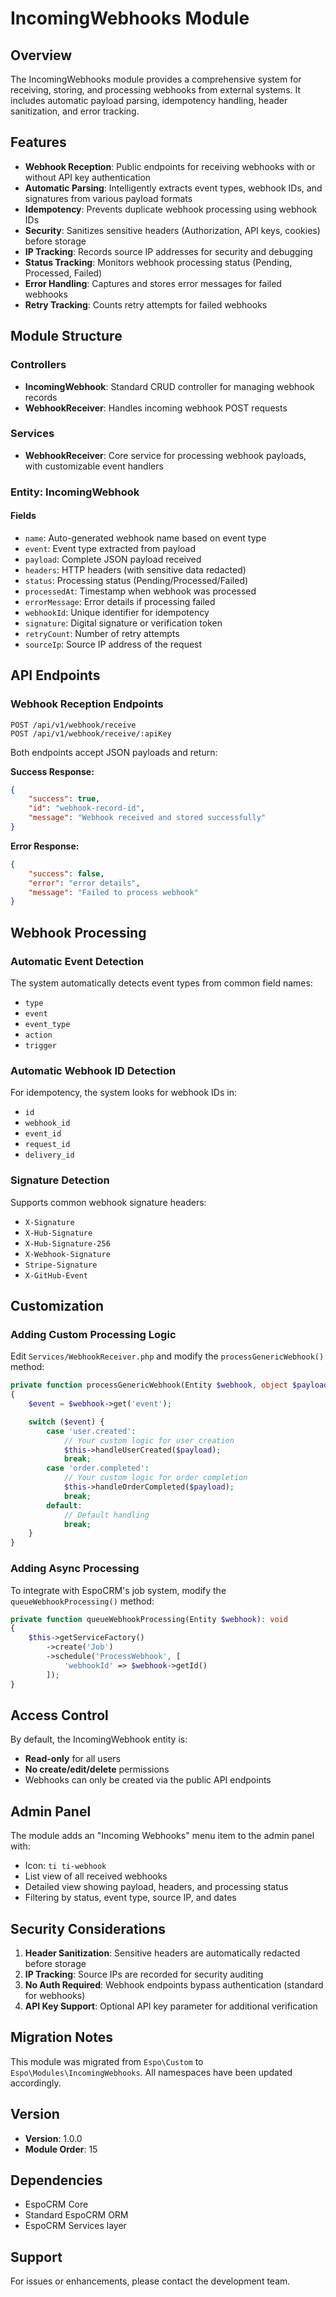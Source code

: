 # IncomingWebhooks Module

## Overview

The IncomingWebhooks module provides a comprehensive system for receiving, storing, and processing webhooks from external systems. It includes automatic payload parsing, idempotency handling, header sanitization, and error tracking.

## Features

-   **Webhook Reception**: Public endpoints for receiving webhooks with or without API key authentication
-   **Automatic Parsing**: Intelligently extracts event types, webhook IDs, and signatures from various payload formats
-   **Idempotency**: Prevents duplicate webhook processing using webhook IDs
-   **Security**: Sanitizes sensitive headers (Authorization, API keys, cookies) before storage
-   **IP Tracking**: Records source IP addresses for security and debugging
-   **Status Tracking**: Monitors webhook processing status (Pending, Processed, Failed)
-   **Error Handling**: Captures and stores error messages for failed webhooks
-   **Retry Tracking**: Counts retry attempts for failed webhooks

## Module Structure

### Controllers

-   **IncomingWebhook**: Standard CRUD controller for managing webhook records
-   **WebhookReceiver**: Handles incoming webhook POST requests

### Services

-   **WebhookReceiver**: Core service for processing webhook payloads, with customizable event handlers

### Entity: IncomingWebhook

#### Fields

-   `name`: Auto-generated webhook name based on event type
-   `event`: Event type extracted from payload
-   `payload`: Complete JSON payload received
-   `headers`: HTTP headers (with sensitive data redacted)
-   `status`: Processing status (Pending/Processed/Failed)
-   `processedAt`: Timestamp when webhook was processed
-   `errorMessage`: Error details if processing failed
-   `webhookId`: Unique identifier for idempotency
-   `signature`: Digital signature or verification token
-   `retryCount`: Number of retry attempts
-   `sourceIp`: Source IP address of the request

## API Endpoints

### Webhook Reception Endpoints

```
POST /api/v1/webhook/receive
POST /api/v1/webhook/receive/:apiKey
```

Both endpoints accept JSON payloads and return:

**Success Response:**

```json
{
    "success": true,
    "id": "webhook-record-id",
    "message": "Webhook received and stored successfully"
}
```

**Error Response:**

```json
{
    "success": false,
    "error": "error details",
    "message": "Failed to process webhook"
}
```

## Webhook Processing

### Automatic Event Detection

The system automatically detects event types from common field names:

-   `type`
-   `event`
-   `event_type`
-   `action`
-   `trigger`

### Automatic Webhook ID Detection

For idempotency, the system looks for webhook IDs in:

-   `id`
-   `webhook_id`
-   `event_id`
-   `request_id`
-   `delivery_id`

### Signature Detection

Supports common webhook signature headers:

-   `X-Signature`
-   `X-Hub-Signature`
-   `X-Hub-Signature-256`
-   `X-Webhook-Signature`
-   `Stripe-Signature`
-   `X-GitHub-Event`

## Customization

### Adding Custom Processing Logic

Edit `Services/WebhookReceiver.php` and modify the `processGenericWebhook()` method:

```php
private function processGenericWebhook(Entity $webhook, object $payload): void
{
    $event = $webhook->get('event');

    switch ($event) {
        case 'user.created':
            // Your custom logic for user creation
            $this->handleUserCreated($payload);
            break;
        case 'order.completed':
            // Your custom logic for order completion
            $this->handleOrderCompleted($payload);
            break;
        default:
            // Default handling
            break;
    }
}
```

### Adding Async Processing

To integrate with EspoCRM's job system, modify the `queueWebhookProcessing()` method:

```php
private function queueWebhookProcessing(Entity $webhook): void
{
    $this->getServiceFactory()
        ->create('Job')
        ->schedule('ProcessWebhook', [
            'webhookId' => $webhook->getId()
        ]);
}
```

## Access Control

By default, the IncomingWebhook entity is:

-   **Read-only** for all users
-   **No create/edit/delete** permissions
-   Webhooks can only be created via the public API endpoints

## Admin Panel

The module adds an "Incoming Webhooks" menu item to the admin panel with:

-   Icon: `ti ti-webhook`
-   List view of all received webhooks
-   Detailed view showing payload, headers, and processing status
-   Filtering by status, event type, source IP, and dates

## Security Considerations

1. **Header Sanitization**: Sensitive headers are automatically redacted before storage
2. **IP Tracking**: Source IPs are recorded for security auditing
3. **No Auth Required**: Webhook endpoints bypass authentication (standard for webhooks)
4. **API Key Support**: Optional API key parameter for additional verification

## Migration Notes

This module was migrated from `Espo\Custom` to `Espo\Modules\IncomingWebhooks`. All namespaces have been updated accordingly.

## Version

-   **Version**: 1.0.0
-   **Module Order**: 15

## Dependencies

-   EspoCRM Core
-   Standard EspoCRM ORM
-   EspoCRM Services layer

## Support

For issues or enhancements, please contact the development team.

